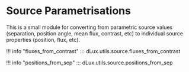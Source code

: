 # Source Parametrisations

This is a small module for converting from parametric source values (separation, position angle, mean flux, contrast, etc) to individual source properties (position, flux, etc).

!!! info "fluxes_from_contrast"
    ::: dLux.utils.source.fluxes_from_contrast

!!! info "positions_from_sep"
    ::: dLux.utils.source.positions_from_sep
